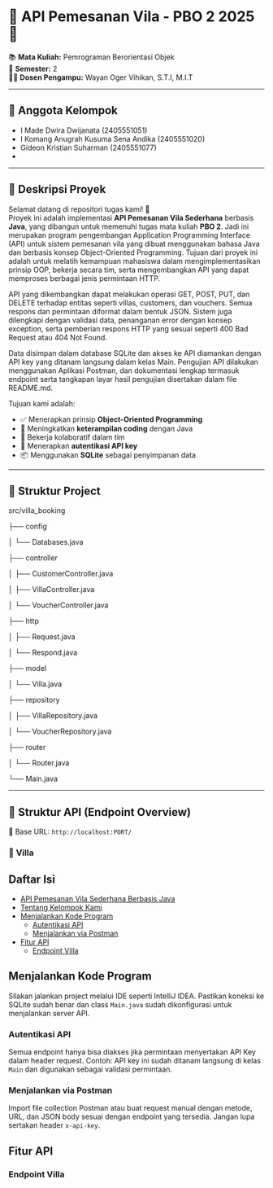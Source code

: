 # 🌴 API Pemesanan Vila - PBO 2 2025 🌴

📚 **Mata Kuliah:** Pemrograman Berorientasi Objek  
📆 **Semester:** 2  
👨‍🏫 **Dosen Pengampu:** Wayan Oger Vihikan, S.T.I, M.I.T  

---

## 👥 Anggota Kelompok
- I Made Dwira Dwijanata              (2405551051)
- I Komang Anugrah Kusuma Sena Andika (2405551020)
- Gideon Kristian Suharman            (2405551077)
-

---

## 📌 Deskripsi Proyek

Selamat datang di repositori tugas kami! 🎉  
Proyek ini adalah implementasi **API Pemesanan Vila Sederhana** berbasis **Java**, yang dibangun untuk memenuhi tugas mata kuliah **PBO 2**. Jadi ini merupakan program pengembangan Application Programming Interface (API) untuk sistem pemesanan vila yang dibuat menggunakan bahasa Java dan berbasis konsep Object-Oriented Programming. Tujuan dari proyek ini adalah untuk melatih kemampuan mahasiswa dalam mengimplementasikan prinsip OOP, bekerja secara tim, serta mengembangkan API yang dapat memproses berbagai jenis permintaan HTTP.

API yang dikembangkan dapat melakukan operasi GET, POST, PUT, dan DELETE terhadap entitas seperti villas, customers, dan vouchers. Semua respons dan permintaan diformat dalam bentuk JSON. Sistem juga dilengkapi dengan validasi data, penanganan error dengan konsep exception, serta pemberian respons HTTP yang sesuai seperti 400 Bad Request atau 404 Not Found.

Data disimpan dalam database SQLite dan akses ke API diamankan dengan API key yang ditanam langsung dalam kelas Main. Pengujian API dilakukan menggunakan Aplikasi Postman, dan dokumentasi lengkap termasuk endpoint serta tangkapan layar hasil pengujian disertakan dalam file README.md.

Tujuan kami adalah:
- ✅ Menerapkan prinsip **Object-Oriented Programming**
- 🧠 Meningkatkan **keterampilan coding** dengan Java
- 🤝 Bekerja kolaboratif dalam tim
- 🔐 Menerapkan **autentikasi API key**
- 📦 Menggunakan **SQLite** sebagai penyimpanan data

---

## 📁 Struktur Project
src/villa_booking

├── config

│ └── Databases.java

├── controller

│ ├── CustomerController.java

│ ├── VillaController.java

│ └── VoucherController.java

├── http

│ ├── Request.java

│ └── Respond.java

├── model

│ └── Villa.java

├── repository

│ ├── VillaRepository.java

│ └── VoucherRepository.java

├── router

│ └── Router.java

└── Main.java

---

## 🧱 Struktur API (Endpoint Overview)

📍 Base URL: `http://localhost:PORT/`

### 🏡 **Villa**

## Daftar Isi
- [API Pemesanan Vila Sederhana Berbasis Java](#-deskripsi-proyek)
- [Tentang Kelompok Kami](#-anggota-kelompok)
- [Menjalankan Kode Program](#menjalankan-kode-program)
  - [Autentikasi API](#autentikasi-api)
  - [Menjalankan via Postman](#menjalankan-via-postman)
- [Fitur API](#fitur-api)
  - [Endpoint Villa](#endpoint-villa)


## Menjalankan Kode Program
Silakan jalankan project melalui IDE seperti IntelliJ IDEA. Pastikan koneksi ke SQLite sudah benar dan class `Main.java` sudah dikonfigurasi untuk menjalankan server API.

### Autentikasi API
Semua endpoint hanya bisa diakses jika permintaan menyertakan API Key dalam header request. Contoh:
API key ini sudah ditanam langsung di kelas `Main` dan digunakan sebagai validasi permintaan.

### Menjalankan via Postman
Import file collection Postman atau buat request manual dengan metode, URL, dan JSON body sesuai dengan endpoint yang tersedia. Jangan lupa sertakan header `x-api-key`.

## Fitur API

### Endpoint Villa

